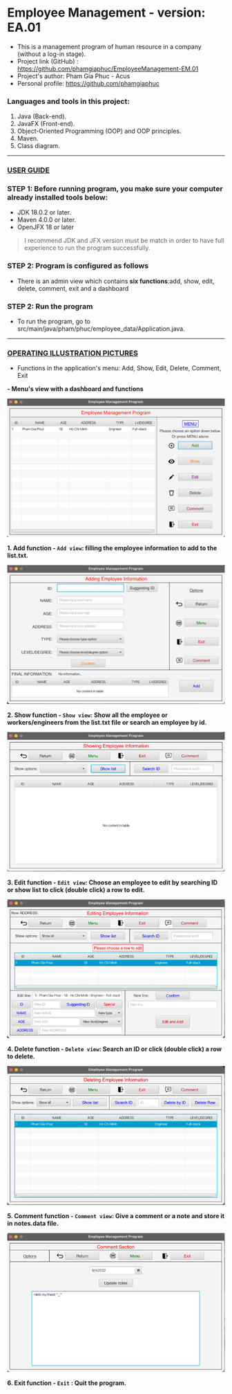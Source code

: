 # Employee Management - version: EA.01

- This is a management program of human resource in a company (without a log-in stage).
- Project link (GitHub) : https://github.com/phamgiaphuc/EmployeeManagement-EM.01
- Project's author: Pham Gia Phuc - Acus
- Personal profile: https://github.com/phamgiaphuc

### Languages and tools in this project:

1. Java (Back-end).
2. JavaFX (Front-end).
3. Object-Oriented Programming (OOP) and OOP principles.
4. Maven.
5. Class diagram.

-----------------------------------
<ins>

### USER GUIDE

</ins>

### STEP 1:  Before running program, you make sure your computer already installed tools below:

- JDK 18.0.2 or later.
- Maven 4.0.0 or later.
- OpenJFX 18 or later

> I recommend JDK and JFX version must be match in order to have full experience to run the program successfully.

### STEP 2: Program is configured as follows

- There is an admin view which contains **six functions**:add, show, edit, delete, comment, exit and a dashboard

### STEP 2: Run the program

- To run the program, go to src/main/java/pham/phuc/employee_data/Application.java.

-----------------------------------
<ins>

### OPERATING ILLUSTRATION PICTURES

</ins>

- Functions in the application's menu: Add, Show, Edit, Delete, Comment, Exit

**- Menu's view with a dashboard and functions**

![](images/img1.png)

**1. Add function - `Add view`: filling the employee information to add to the list.txt.**

![](images/add_view.png)

**2. Show function - `Show view`: Show all the employee or workers/engineers from the list.txt file or search an employee by id.**

![](images/show_view.png)

**3. Edit function - `Edit view`: Choose an employee to edit by searching ID or show list to click (double click) a row to edit.**

![](images/edit_view.png)

**4. Delete function - `Delete view`: Search an ID or click (double click) a row to delete.**

![](images/delete_view.png)

**5. Comment function - `Comment view`: Give a comment or a note and store it in notes.data file.**

![](images/comment_view.png)

**6. Exit function - `Exit` : Quit the program.**